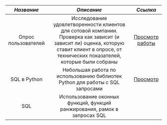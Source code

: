 | *Название* | *Описание* | *Ссылка* |
|:----:|:----:|:----:|
|Опрос пользователей|Исследование удовлетворенности клиентов для сотовой компании. Проверка как зависит (и зависит ли) оценка, которую ставит клиент в опросе, от технических показателей, которые были собраны|[Просмотр работы](https://github.com/catharsis-sometimes/some_study_projects/blob/main/users_loyalty/%D0%9E%D0%BF%D1%80%D0%BE%D1%81_%D0%BF%D0%BE%D0%BB%D1%8C%D0%B7%D0%BE%D0%B2%D0%B0%D1%82%D0%B5%D0%BB%D0%B5%D0%B9.ipynb)|
|SQL в Python|Небольшая работа по использованию библиотек Python для работы с SQL запросами|[Просмотр](https://github.com/catharsis-sometimes/some_study_projects/blob/main/SQL%20%D0%B2%20Pyrhon/Coursework_analytics_2_Igor.ipynb)|
|SQL|Использование оконных функций, функций ранжирования, рамок в запросах SQL||
